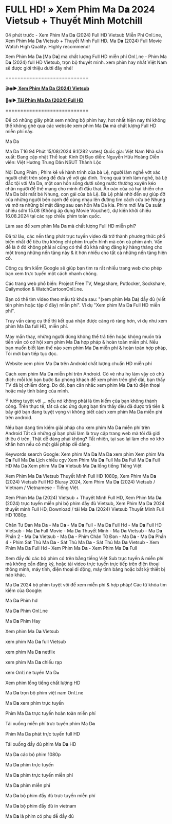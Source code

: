 # FULL HD! » Xem Phim Ma D𝐚 2024 Vietsub + Thuyết Minh Motchill

04 phút trước - Xem Phim Ma D𝐚 (2024) Full HD Vietsub Miễn Phí Onl𝚒ne, Xem Phim Ma D𝐚 Vietsub + Thuyết Minh Full HD. Ma D𝐚 (2024) Full Movie Watch High Quality. Highly recommend!

Xem Phim Ma D𝐚 [Ma D𝐚] mà chất lượng Full HD miễn phí Onl𝚒ne - Phim Ma D𝐚 (2024) full HD Vietsub, trọn bộ thuyết minh. xem phim hay nhất Việt Nam sẽ được giới thiệu dưới đây nhé!

============================

🎬◉▶️<b><a href="https://t.co/lTfozRNyhW"> Xem Phim Ma Da (2024) Vietsub</a></b>

📁◉▶️<b><a href="https://t.co/lTfozRNyhW"> Tải Phim Ma Da (2024) Full HD</a></b>

============================

Để có những giây phút xem những bộ phim hay, hot nhất hiện nay thì không thể không ghé qua các website xem phim Ma D𝐚 mà chất lượng Full HD miễn phí này.

Ma Da

Ma Da T16 94 Phút 15/08/2024 9.1(282 votes) Quốc gia: Việt Nam Nhà sản xuất: Đang cập nhật Thể loại: Kinh Dị Đạo diễn: Nguyễn Hữu Hoàng Diễn viên: Việt Hương Trung Dân NSUT Thành Lộc

Nội Dung Phim ; Phim kể về hành trình của bà Lệ, người làm nghề vớt xác người chết trên sông để đưa về với gia đình. Trong quá trình làm nghề, bà Lệ đắc tội với Ma Da, một oan hồn sống dưới sông nước thường xuyên kéo chân người để thế mạng cho mình đi đầu thai. Ân oán của cả hai khiến cho Ma Da bắt mất bé Nhung, con gái của bà Lệ. Bà Lệ phải nhờ đến sự giúp đỡ của những người bên cạnh để cùng nhau lên đường tìm cách cứu bé Nhung và mở ra những bí mật đằng sau oan hồn Ma Da kia. Phim mới Ma Da suất chiếu sớm 15.08 (Không áp dụng Movie Voucher), dự kiến khởi chiếu 16.08.2024 tại các rạp chiếu phim toàn quốc.

Làm sao để xem phim Ma D𝐚 mà chất lượng Full HD miễn phí?

Đã từ lâu, các nền tảng phát trực tuyến video đã trở thành phương thức phổ biến nhất để tiêu thụ không chỉ phim truyền hình mà còn cả phim ảnh. Vấn đề là ở đó không phải ai cũng có thể đủ khả năng đăng ký hàng tháng cho một trong những nền tảng này & ít hơn nhiều cho tất cả những nền tảng hiện có.

Công cụ tìm kiếm Google sẽ giúp bạn tìm ra rất nhiều trang web cho phép bạn xem trực tuyến một cách nhanh chóng.

Các trang web phổ biến: Project Free TV, Megashare, Putlocker, Sockshare, Dailymotion & WatchCartoonOnl𝚒ne.

Bạn có thể tìm video theo mẫu từ khóa sau: "(xem phim Ma D𝐚) đầy đủ (viết tên phim hoặc tập ở đây) miễn phí". Ví dụ "Xem phim Ma D𝐚 Full HD miễn phí".

Truy vấn càng cụ thể thì kết quả nhận được càng rõ ràng hơn, ví dụ như xem phim Ma D𝐚 full HD, miễn phí.

May mắn thay, những người dùng không thể trả tiền hoặc không muốn trả tiền vẫn có cơ hội xem phim Ma D𝐚 hợp pháp & hoàn toàn miễn phí. Nếu bạn muốn biết làm thế nào xem phim Ma D𝐚 miễn phí & hoàn toàn hợp pháp, Tôi mời bạn tiếp tục đọc.

Website xem phim Ma D𝐚 trên Android chất lượng chuẩn HD miễn phí

Cách xem phim Ma D𝐚 miễn phí trên Android. Có vẻ như họ làm vậy có chủ đích: mỗi khi bạn bước &o phòng khách để xem phim trên ghế dài, bạn thấy TV đã bị chiếm đóng. Do đó, bạn cân nhắc xem phim Ma D𝐚 từ điện thoại hoặc máy tính bảng của mình.

Ý tưởng tuyệt vời ... nếu nó không phải là tìm kiếm của bạn không thành công. Trên thực tế, tất cả các ứng dụng bạn tìm thấy đều đã được trả tiền & bây giờ bạn đang tuyệt vọng vì không biết cách xem phim Ma D𝐚 miễn phí trên android.

Nếu bạn đang tìm kiếm giải pháp cho xem phim Ma D𝐚 miễn phí trên Android Tất cả những gì bạn phải làm là truy cập trang web mà tôi đã giới thiệu ở trên. Thật dễ dàng phải không? Tất nhiên, tại sao lại làm cho nó khó khăn hơn nếu có một giải pháp dễ dàng.

Keywords search Google: Xem phim Ma D𝐚 Ma D𝐚 xem phim Xem phim Ma D𝐚 Full Ma D𝐚 Lịch chiếu cgv Xem Phim Ma D𝐚 Full Ma D𝐚 Full Ma D𝐚 Full HD Ma D𝐚 Xem phim Ma D𝐚 Vietsub Ma D𝐚 lồng tiếng Tiếng Việt

Xem Phim Ma D𝐚 Vietsub Thuyết Minh Full HD 1080p, Xem Phim Ma D𝐚 (2024) Vietsub Full HD Bluray 2024, Xem Phim Ma D𝐚 (2024) Vietsub / Vietnam / Vietnamese - Tiếng Việt.

Xem Phim Ma D𝐚 (2024) Vietsub + Thuyết Minh Full HD, Xem Phim Ma D𝐚 (2024) trực tuyến miễn phí bộ phim đầy đủ Vietsub, Xem Phim Ma D𝐚 2024 thuyết minh Full HD, Download / tải Ma D𝐚 (2024) Vietsub Thuyết Minh Full HD 1080p.

Chân Tư Đan Ma D𝐚 - Ma D𝐚 - Ma D𝐚 Full - Ma D𝐚 Full Hd - Ma D𝐚 Full HD Vietsub - Ma D𝐚 Full Movie - Ma D𝐚 Thuyết Minh - Ma D𝐚 Vietsub - Ma D𝐚 Phần 2 - Ma D𝐚 Vietsub - Ma D𝐚 - Phim Chân Tử Đan - Ma D𝐚 - Ma D𝐚 Phần 4 - Phim Sát Thủ Ma D𝐚 - Sát Thủ Ma D𝐚 - Sát Thủ Ma D𝐚 Vietsub - Xem Phim Ma D𝐚 Full Hd - Xem Phim Ma D𝐚 - Xem Phim Ma D𝐚 Full


Xem đầy đủ các bộ phim có trên bằng tiếng Việt Sub trực tuyến & miễn phí mà không cần đăng ký, hoặc tải video trực tuyến trực tiếp trên điện thoại thông minh, máy tính, điện thoại di động, máy tính bảng hoặc bất kỳ thiết bị nào khác.

Ma D𝐚 2024 bộ phim tuyệt vời để xem miễn phí & hợp pháp!
Các từ khóa tìm kiếm của Google:

Ma D𝐚 Phim hd

Ma D𝐚 Phim Onl𝚒ne

Ma D𝐚 Phim Hay

Xem phim Ma D𝐚 Vietsub

xem phim Ma D𝐚 full Vietsub

xem phim Ma D𝐚 netflix

xem phim Ma D𝐚 chiếu rạp

xem Onl𝚒ne tuyến Ma D𝐚

Xem phim lồng tiếng chất lượng HD

Ma D𝐚 trọn bộ phim việt nam Onl𝚒ne

Ma D𝐚 xem phim trực tuyến

Phim Ma D𝐚 trực tuyến hoàn toàn miễn phí

Tải xuống miễn phí trực tuyến phim Ma D𝐚

Phim Ma D𝐚 phát trực tuyến full HD

Tải xuống đầy đủ phim Ma D𝐚 HD

Ma D𝐚 các bộ phim 1080p

Ma D𝐚 phim trực tuyến

Ma D𝐚 phim trực tuyến miễn phí

Ma D𝐚 phim miễn phí

Ma D𝐚 bộ phim đầy đủ trực tuyến miễn phí

Ma D𝐚 bộ phim đầy đủ in vietnam

Ma D𝐚 là phim có phụ đề đầy đủ
